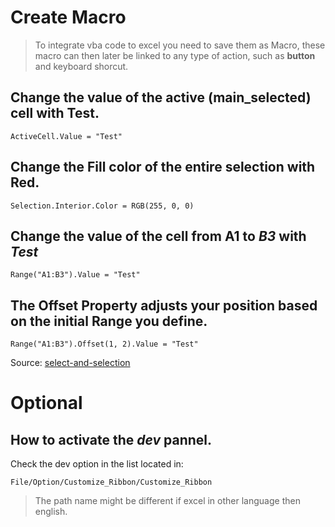 # Create Macro

> To integrate vba code to excel you need to save them as Macro, these macro can then later be linked to any type of action, such as __button__ and keyboard shorcut.

## Change the value of the active (main_selected) cell with __Test__.
~~~
ActiveCell.Value = "Test"
~~~

## Change the __Fill__ color of the entire selection with __Red__.
~~~
Selection.Interior.Color = RGB(255, 0, 0)
~~~

## Change the value of the cell from __A1__ to _B3_ with _Test_
~~~
Range("A1:B3").Value = "Test"
~~~

## The Offset Property adjusts your position based on the initial Range you define.
~~~
Range("A1:B3").Offset(1, 2).Value = "Test"
~~~

Source: [select-and-selection](https://wellsr.com/vba/excel/select-and-selection/)

# Optional
## How to activate the _dev_ pannel.
Check the dev option in the list located in:
~~~
File/Option/Customize_Ribbon/Customize_Ribbon
~~~
> The path name might be different if excel in other language then english.
